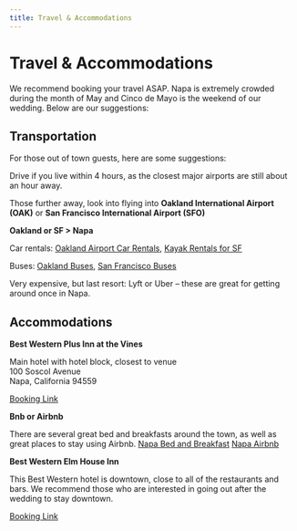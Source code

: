 ```yaml
---
title: Travel & Accommodations
---
```


# Travel & Accommodations

We recommend booking your travel ASAP. Napa is extremely crowded during the month of May and Cinco de Mayo is the weekend of our wedding. Below are our suggestions:

## Transportation

For those out of town guests, here are some suggestions:

Drive if you live within 4 hours, as the closest major airports are still about an hour away.

Those further away, look into flying into **Oakland International Airport (OAK)** or **San Francisco International Airport (SFO)**

**Oakland or SF > Napa**

Car rentals:
[Oakland Airport Car Rentals](http://www.oaklandairport.com/ground-transportation/car-rentals/),
[Kayak Rentals for SF](https://www.kayak.com/Cheap-San-Francisco-Car-Rentals.13852.cars.ksp)

Buses:
[Oakland Buses](https://www.wanderu.com/en/depart/Oakland),
[San Francisco Buses](https://www.wanderu.com/en/depart/SanFrancisco)

Very expensive, but last resort: Lyft or Uber – these are great for getting around once in Napa.

## Accommodations

**Best Western Plus Inn at the Vines**

Main hotel with hotel block, closest to venue  
100 Soscol Avenue  
Napa, California 94559

[Booking Link](http://book.bestwestern.com/bestwestern/groupSearch.do?groupId=7A6VN5Q3&propertyId=05371)

**Bnb or Airbnb**

There are several great bed and breakfasts around the town, as well as great places to stay using Airbnb.
[Napa Bed and Breakfast](https://www.bedandbreakfast.com/napa-california.html)
[Napa Airbnb](https://www.airbnb.com/s/Napa--CA/homes)

**Best Western Elm House Inn**

This Best Western hotel is downtown, close to all of the restaurants and bars. We recommend those who are interested in going out after the wedding to stay downtown.

[Booking Link](https://www.bestwestern.com/en_US/book/hotel-details.05572.html)
